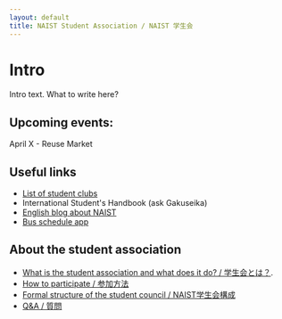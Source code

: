 ```yaml
---
layout: default
title: NAIST Student Association / NAIST 学生会
---
```


# Intro

Intro text. What to write here?

## Upcoming events:

April X - Reuse Market


## [](#links)Useful links

* [List of student clubs](studentclubs)
* International Student's Handbook (ask Gakuseika)
* [English blog about NAIST](http://vsp.naist.jp)
* [Bus schedule app](https://play.google.com/store/apps/details?id=com.dexterlab.cedric_k.busnaist&hl=en)

## [](#council)About the student association

* [What is the student association and what does it do? / 学生会とは？](introduction).
* [How to participate / 参加方法](participate)
* [Formal structure of the student council / NAIST学生会構成](structure)
* [Q&A / 質問](faq)
